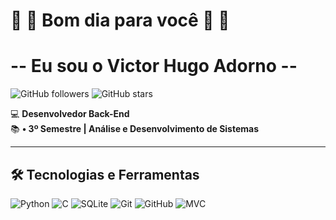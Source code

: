 # 👏 👏 Bom dia para você 👏 👏
# -- Eu sou o Victor Hugo Adorno -- 

![GitHub followers](https://img.shields.io/github/followers/seu-usuario?style=social)
![GitHub stars](https://img.shields.io/github/stars/seu-usuario?style=social)

💻 **Desenvolvedor Back-End**   
📚 **• 3º Semestre | Análise e Desenvolvimento de Sistemas**  


---

## 🛠️ **Tecnologias e Ferramentas**

![Python](https://img.shields.io/badge/Python-3776AB?style=for-the-badge&logo=python&logoColor=white)
![C](https://img.shields.io/badge/C-00599C?style=for-the-badge&logo=c&logoColor=white)
![SQLite](https://img.shields.io/badge/SQLite-07405E?style=for-the-badge&logo=sqlite&logoColor=white)
![Git](https://img.shields.io/badge/Git-F05032?style=for-the-badge&logo=git&logoColor=white)
![GitHub](https://img.shields.io/badge/GitHub-181717?style=for-the-badge&logo=github&logoColor=white)
![MVC](https://img.shields.io/badge/Arquitetura-MVC-blue)

